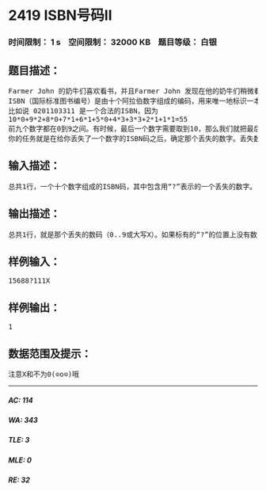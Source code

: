 # 2419 ISBN号码Ⅱ   
### 时间限制： 1 s&nbsp;&nbsp;&nbsp;&nbsp;空间限制： 32000 KB&nbsp;&nbsp;&nbsp;&nbsp;题目等级： 白银  
## 题目描述：  

<pre>
Farmer John 的奶牛们喜欢看书，并且Farmer John 发现在他的奶牛们稍微看了些有关于自然科学的书时，会产出更多的牛奶。他决定更新牛棚里的图书馆，把原廉价的小说换成算术和数学的课本。不幸的是，有些新书掉到了泥浆里面，现在它们的ISBN号码很难分辨出来了。   
ISBN（国际标准图书编号）是由十个阿拉伯数字组成的编码，用来唯一地标识一本书。前九个阿拉伯数字描述这本书的一些信息，最后一个数字用来验证ISBN码是否正确。要验证ISBN码的正确性，你要把第一个数字乘以十，你要把第二个数字乘以九，你要把第三个数字乘以八……直到最后一个数字乘上一，再把这些积累加起来。如果所得的和不为零，且可以被11整除的话，那么这就是一个合法的ISBN码。   
比如说 0201103311 是一个合法的ISBN，因为   
10*0+9*2+8*0+7*1+6*1+5*0+4*3+3*3+2*1+1*1=55   
前九个数字都在0到9之间。有时候，最后一个数字需要取到10，那么我们就把最后一个数字写成大写X（这时就不叫数字了，呵呵）。比如156881111X也是一个合法的ISBN码。   
你的任务就是在给你丢失了一个数字的ISBN码之后，确定那个丢失的数字。丢失数字的地方用“?”表示。
</pre>
  
  
## 输入描述：  

<pre>
总共1行，一个十个数字组成的ISBN码，其中包含用“?”表示的一个丢失的数字。
</pre>
  
  
## 输出描述：  

<pre>
总共1行，就是那个丢失的数码（0..9或大写X）。如果标有的“?”的位置上没有数字可以使之成为一个合法的ISBN码的话，就输出-1。
</pre>
  
  
## 样例输入：  

<pre>
15688?111X
</pre>
  
  
## 样例输出：  

<pre>
1
</pre>
  
  
## 数据范围及提示：  

<pre>
注意X和不为0(⊙o⊙)哦
</pre>
  
  
***  

##### AC: 114  
##### WA: 343  
##### TLE: 3  
##### MLE: 0  
##### RE: 32  

